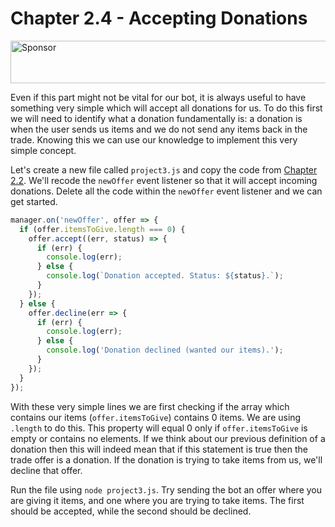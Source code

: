 # Chapter 2.4 - Accepting Donations

<a target='_blank' rel='nofollow' href='https://app.codesponsor.io/link/WWKSZ8BufMHxCu7dPGG4np4x/andrewda/node-steam-guide'>
  <img alt='Sponsor' width='888' height='68' src='https://app.codesponsor.io/embed/WWKSZ8BufMHxCu7dPGG4np4x/andrewda/node-steam-guide.svg' />
</a>

Even if this part might not be vital for our bot, it is always useful to have
something very simple which will accept all donations for us. To do this first
we will need to identify what a donation fundamentally is: a donation is when
the user sends us items and we do not send any items back in the trade. Knowing
this we can use our knowledge to implement this very simple concept.

Let's create a new file called `project3.js` and copy the code from 
[Chapter 2.2](../Chapter%202.2%20-%20Handling%20Trade%20Offers). We'll recode 
the `newOffer` event listener so that it will accept incoming donations. 
Delete all the code within the `newOffer` event listener and we can get started.

```js
manager.on('newOffer', offer => {
  if (offer.itemsToGive.length === 0) {
    offer.accept((err, status) => {
      if (err) {
        console.log(err);
      } else {
        console.log(`Donation accepted. Status: ${status}.`);
      }
    });
  } else {
    offer.decline(err => {
      if (err) {
        console.log(err);
      } else {
        console.log('Donation declined (wanted our items).');
      }
    });
  }
});
```

With these very simple lines we are first checking if the array which contains
our items (`offer.itemsToGive`) contains 0 items. We are using `.length` to do
this. This property will equal 0 only if `offer.itemsToGive` is empty or
contains no elements. If we think about our previous definition of a donation
then this will indeed mean that if this statement is true then the trade offer
is a donation. If the donation is trying to take items from us, we'll decline
that offer.

Run the file using `node project3.js`. Try sending the bot an offer where you
are giving it items, and one where you are trying to take items. The first
should be accepted, while the second should be declined.
